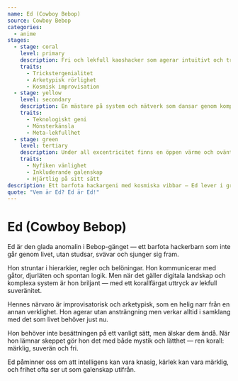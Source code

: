 ```yaml
---
name: Ed (Cowboy Bebop)
source: Cowboy Bebop
categories:
  - anime
stages:
  - stage: coral
    level: primary
    description: Fri och lekfull kaoshacker som agerar intuitivt och transcenderar konventioner
    traits:
      - Trickstergenialitet
      - Arketypisk rörlighet
      - Kosmisk improvisation
  - stage: yellow
    level: secondary
    description: En mästare på system och nätverk som dansar genom komplexitet med lätthet
    traits:
      - Teknologiskt geni
      - Mönsterkänsla
      - Meta-lekfullhet
  - stage: green
    level: tertiary
    description: Under all excentricitet finns en öppen värme och oväntad lojalitet
    traits:
      - Nyfiken vänlighet
      - Inkluderande galenskap
      - Hjärtlig på sitt sätt
description: Ett barfota hackargeni med kosmiska vibbar — Ed lever i gränslandet mellan logik och kärlek.
quote: "Vem är Ed? Ed är Ed!"
---
```

# Ed (Cowboy Bebop)

Ed är den glada anomalin i Bebop-gänget — ett barfota hackerbarn som inte går genom livet, utan studsar, svävar och sjunger sig fram.

Hon struntar i hierarkier, regler och belöningar. Hon kommunicerar med gåtor, djurläten och spontan logik. Men när det gäller digitala landskap och komplexa system är hon briljant — med ett korallfärgat uttryck av lekfull suveränitet.

Hennes närvaro är improvisatorisk och arketypisk, som en helig narr från en annan verklighet. Hon agerar utan ansträngning men verkar alltid i samklang med det som livet behöver just nu.

Hon behöver inte besättningen på ett vanligt sätt, men älskar dem ändå. När hon lämnar skeppet gör hon det med både mystik och lätthet — ren korall: märklig, suverän och fri.

Ed påminner oss om att intelligens kan vara knasig, kärlek kan vara märklig, och frihet ofta ser ut som galenskap utifrån.


